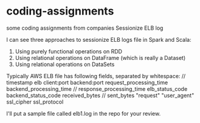 # coding-assignments
some coding assignments from companies
Sessionize ELB log

I can see three approaches to sessionize ELB logs file in Spark and Scala:

1) Using purely functional operations on RDD
2) Using relational operations on DataFrame (which is really a Dataset)
3) Using relational operations on DataSets

Typically AWS ELB file has following fields, separated by whitespace:
// timestamp elb client:port backend:port request_processing_time backend_processing_time
// response_processing_time elb_status_code backend_status_code received_bytes
// sent_bytes "request" "user_agent" ssl_cipher ssl_protocol

I'll put a sample file called elb1.log in the repo for your review.

